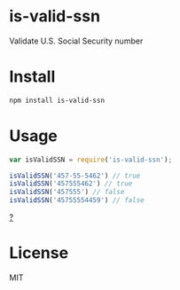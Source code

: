 # is-valid-ssn

Validate U.S. Social Security number

# Install

```bash
npm install is-valid-ssn
```

# Usage

```javascript
var isValidSSN = require('is-valid-ssn');

isValidSSN('457-55-5462') // true
isValidSSN('457555462') // true
isValidSSN('457555') // false
isValidSSN('45755554459') // false
```

[?](http://www.urbandictionary.com/define.php?term=457-55-5462)

# License

MIT
